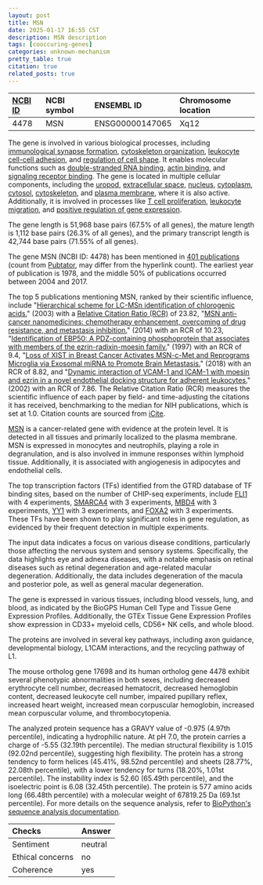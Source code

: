 ```yaml
---
layout: post
title: MSN
date: 2025-01-17 16:55 CST
description: MSN description
tags: [cooccuring-genes]
categories: unknown-mechanism
pretty_table: true
citation: true
related_posts: true
---
```




| [NCBI ID](https://www.ncbi.nlm.nih.gov/gene/4478) | NCBI symbol | ENSEMBL ID | Chromosome location |
| :-------- | :------- | :-------- | :------- |
| 4478  | MSN | ENSG00000147065 | Xq12  |



The gene is involved in various biological processes, including [immunological synapse formation](https://amigo.geneontology.org/amigo/term/GO:0001771), [cytoskeleton organization](https://amigo.geneontology.org/amigo/term/GO:0007010), [leukocyte cell-cell adhesion](https://amigo.geneontology.org/amigo/term/GO:0007159), and [regulation of cell shape](https://amigo.geneontology.org/amigo/term/GO:0008360). It enables molecular functions such as [double-stranded RNA binding](https://amigo.geneontology.org/amigo/term/GO:0003725), [actin binding](https://amigo.geneontology.org/amigo/term/GO:0003779), and [signaling receptor binding](https://amigo.geneontology.org/amigo/term/GO:0005102). The gene is located in multiple cellular components, including the [uropod](https://amigo.geneontology.org/amigo/term/GO:0001931), [extracellular space](https://amigo.geneontology.org/amigo/term/GO:0005615), [nucleus](https://amigo.geneontology.org/amigo/term/GO:0005634), [cytoplasm](https://amigo.geneontology.org/amigo/term/GO:0005737), [cytosol](https://amigo.geneontology.org/amigo/term/GO:0005829), [cytoskeleton](https://amigo.geneontology.org/amigo/term/GO:0005856), and [plasma membrane](https://amigo.geneontology.org/amigo/term/GO:0005886), where it is also active. Additionally, it is involved in processes like [T cell proliferation](https://amigo.geneontology.org/amigo/term/GO:0042098), [leukocyte migration](https://amigo.geneontology.org/amigo/term/GO:0050900), and [positive regulation of gene expression](https://amigo.geneontology.org/amigo/term/GO:0010628).


The gene length is 51,968 base pairs (67.5% of all genes), the mature length is 1,112 base pairs (26.3% of all genes), and the primary transcript length is 42,744 base pairs (71.55% of all genes).


The gene MSN (NCBI ID: 4478) has been mentioned in [401 publications](https://pubmed.ncbi.nlm.nih.gov/?term=%22MSN%22) (count from [Pubtator](https://academic.oup.com/nar/article/47/W1/W587/5494727), may differ from the hyperlink count). The earliest year of publication is 1978, and the middle 50% of publications occurred between 2004 and 2017.


The top 5 publications mentioning MSN, ranked by their scientific influence, include "[Hierarchical scheme for LC-MSn identification of chlorogenic acids.](https://pubmed.ncbi.nlm.nih.gov/12720369)" (2003) with a [Relative Citation Ratio (RCR)](https://journals.plos.org/plosbiology/article?id=10.1371/journal.pbio.1002541) of 23.82, "[MSN anti-cancer nanomedicines: chemotherapy enhancement, overcoming of drug resistance, and metastasis inhibition.](https://pubmed.ncbi.nlm.nih.gov/24142549)" (2014) with an RCR of 10.23, "[Identification of EBP50: A PDZ-containing phosphoprotein that associates with members of the ezrin-radixin-moesin family.](https://pubmed.ncbi.nlm.nih.gov/9314537)" (1997) with an RCR of 9.4, "[Loss of XIST in Breast Cancer Activates MSN-c-Met and Reprograms Microglia via Exosomal miRNA to Promote Brain Metastasis.](https://pubmed.ncbi.nlm.nih.gov/30026327)" (2018) with an RCR of 8.82, and "[Dynamic interaction of VCAM-1 and ICAM-1 with moesin and ezrin in a novel endothelial docking structure for adherent leukocytes.](https://pubmed.ncbi.nlm.nih.gov/12082081)" (2002) with an RCR of 7.86. The Relative Citation Ratio (RCR) measures the scientific influence of each paper by field- and time-adjusting the citations it has received, benchmarking to the median for NIH publications, which is set at 1.0. Citation counts are sourced from [iCite](https://icite.od.nih.gov).


[MSN](https://www.proteinatlas.org/ENSG00000147065-MSN) is a cancer-related gene with evidence at the protein level. It is detected in all tissues and primarily localized to the plasma membrane. MSN is expressed in monocytes and neutrophils, playing a role in degranulation, and is also involved in immune responses within lymphoid tissue. Additionally, it is associated with angiogenesis in adipocytes and endothelial cells.


The top transcription factors (TFs) identified from the GTRD database of TF binding sites, based on the number of CHIP-seq experiments, include [FLI1](https://www.ncbi.nlm.nih.gov/gene/2313) with 4 experiments, [SMARCA4](https://www.ncbi.nlm.nih.gov/gene/6597) with 3 experiments, [MBD4](https://www.ncbi.nlm.nih.gov/gene/8930) with 3 experiments, [YY1](https://www.ncbi.nlm.nih.gov/gene/7528) with 3 experiments, and [FOXA2](https://www.ncbi.nlm.nih.gov/gene/3170) with 3 experiments. These TFs have been shown to play significant roles in gene regulation, as evidenced by their frequent detection in multiple experiments.



The input data indicates a focus on various disease conditions, particularly those affecting the nervous system and sensory systems. Specifically, the data highlights eye and adnexa diseases, with a notable emphasis on retinal diseases such as retinal degeneration and age-related macular degeneration. Additionally, the data includes degeneration of the macula and posterior pole, as well as general macular degeneration.



The gene is expressed in various tissues, including blood vessels, lung, and blood, as indicated by the BioGPS Human Cell Type and Tissue Gene Expression Profiles. Additionally, the GTEx Tissue Gene Expression Profiles show expression in CD33+ myeloid cells, CD56+ NK cells, and whole blood.


The proteins are involved in several key pathways, including axon guidance, developmental biology, L1CAM interactions, and the recycling pathway of L1.


The mouse ortholog gene 17698 and its human ortholog gene 4478 exhibit several phenotypic abnormalities in both sexes, including decreased erythrocyte cell number, decreased hematocrit, decreased hemoglobin content, decreased leukocyte cell number, impaired pupillary reflex, increased heart weight, increased mean corpuscular hemoglobin, increased mean corpuscular volume, and thrombocytopenia.


The analyzed protein sequence has a GRAVY value of -0.975 (4.97th percentile), indicating a hydrophilic nature. At pH 7.0, the protein carries a charge of -5.55 (32.19th percentile). The median structural flexibility is 1.015 (92.02nd percentile), suggesting high flexibility. The protein has a strong tendency to form helices (45.41%, 98.52nd percentile) and sheets (28.77%, 22.08th percentile), with a lower tendency for turns (18.20%, 1.01st percentile). The instability index is 52.60 (65.49th percentile), and the isoelectric point is 6.08 (32.45th percentile). The protein is 577 amino acids long (66.48th percentile) with a molecular weight of 67819.25 Da (69.1st percentile). For more details on the sequence analysis, refer to [BioPython's sequence analysis documentation](https://biopython.org/docs/1.75/api/Bio.SeqUtils.ProtParam.html).





| Checks    | Answer |
| :-------- | :------- |
| Sentiment  | neutral   |
| Ethical concerns | no     |
| Coherence    | yes    |